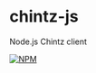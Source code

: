 # chintz-js
Node.js Chintz client

[![NPM](https://nodei.co/npm/<package>.png)](https://nodei.co/npm/<package>/)
